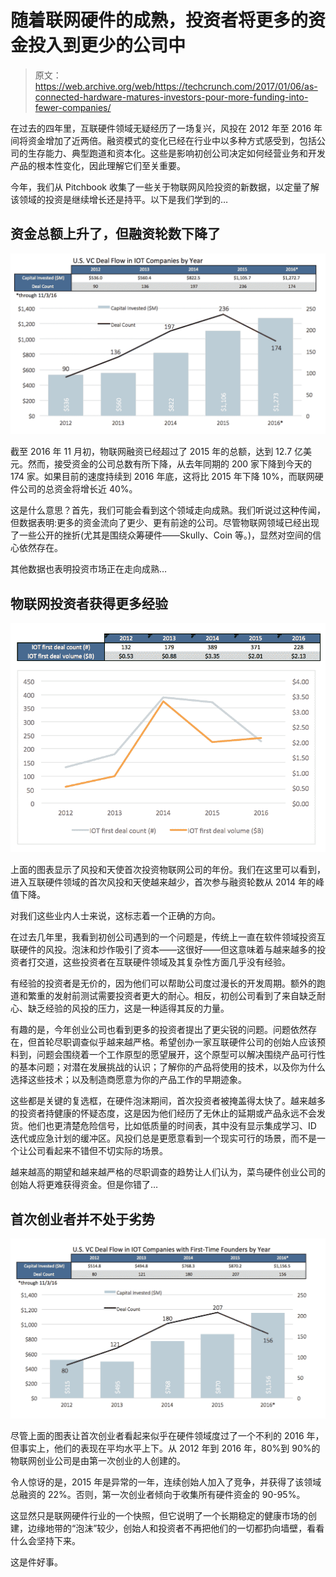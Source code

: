 # 随着联网硬件的成熟，投资者将更多的资金投入到更少的公司中

> 原文：<https://web.archive.org/web/https://techcrunch.com/2017/01/06/as-connected-hardware-matures-investors-pour-more-funding-into-fewer-companies/>

在过去的四年里，互联硬件领域无疑经历了一场复兴，风投在 2012 年至 2016 年间将资金增加了近两倍。融资模式的变化已经在行业中以多种方式感受到，包括公司的生存能力、典型跑道和资本化。这些是影响初创公司决定如何经营业务和开发产品的根本性变化，因此理解它们至关重要。

今年，我们从 Pitchbook 收集了一些关于物联网风险投资的新数据，以定量了解该领域的投资是继续增长还是持平。以下是我们学到的…

## 资金总额上升了，但融资轮数下降了

![iot-funding](img/28fcccfca206b85c7550bd0e020f1a19.png)

截至 2016 年 11 月初，物联网融资已经超过了 2015 年的总额，达到 12.7 亿美元。然而，接受资金的公司总数有所下降，从去年同期的 200 家下降到今天的 174 家。如果目前的速度持续到 2016 年底，这将比 2015 年下降 10%，而联网硬件公司的总资金将增长近 40%。

这是什么意思？首先，我们可能会看到这个领域走向成熟。我们听说过这种传闻，但数据表明:更多的资金流向了更少、更有前途的公司。尽管物联网领域已经出现了一些公开的挫折(尤其是围绕众筹硬件——Skully、Coin 等。)，显然对空间的信心依然存在。

其他数据也表明投资市场正在走向成熟…

## 物联网投资者获得更多经验

![first-time-deals](img/b104d62e7fa58bbffd001303d2c3d5b3.png)

上面的图表显示了风投和天使首次投资物联网公司的年份。我们在这里可以看到，进入互联硬件领域的首次风投和天使越来越少，首次参与融资轮数从 2014 年的峰值下降。

对我们这些业内人士来说，这标志着一个正确的方向。

在过去几年里，我看到初创公司遇到的一个问题是，传统上一直在软件领域投资互联硬件的风投。泡沫和炒作吸引了资本——这很好——但这意味着与越来越多的投资者打交道，这些投资者在互联硬件领域及其复杂性方面几乎没有经验。

有经验的投资者是无价的，因为他们可以帮助公司度过漫长的开发周期。额外的跑道和繁重的发射前测试需要投资者更大的耐心。相反，初创公司看到了来自缺乏耐心、缺乏经验的风投的压力，这是一种适得其反的力量。

有趣的是，今年创业公司也看到更多的投资者提出了更尖锐的问题。问题依然存在，但首轮尽职调查似乎越来越严格。希望创办一家互联硬件公司的创始人应该预料到，问题会围绕着一个工作原型的愿望展开，这个原型可以解决围绕产品可行性的基本问题；对潜在发展挑战的认识；了解你的产品将使用的技术，以及你为什么选择这些技术；以及制造商愿意为你的产品工作的早期迹象。

这些都是关键的复选框，在硬件泡沫期间，首次投资者被掩盖得太快了。越来越多的投资者持健康的怀疑态度，这是因为他们经历了无休止的延期或产品永远不会发货。他们也更清楚危险信号，比如低质量的时间表，其中没有显示集成学习、ID 迭代或应急计划的缓冲区。风投们总是更愿意看到一个现实可行的场景，而不是一个让公司看起来不错但不切实际的场景。

越来越高的期望和越来越严格的尽职调查的趋势让人们认为，菜鸟硬件创业公司的创始人将更难获得资金。但是你错了…

## 首次创业者并不处于劣势

![first-time-funders](img/6bca851b1eda87f01bdc151cd10ad23f.png)

尽管上面的图表让首次创业者看起来似乎在硬件领域度过了一个不利的 2016 年，但事实上，他们的表现在平均水平上下。从 2012 年到 2016 年，80%到 90%的物联网创业公司是由第一次创业的人创建的。

令人惊讶的是，2015 年是异常的一年，连续创始人加入了竞争，并获得了该领域总融资的 22%。否则，第一次创业者倾向于收集所有硬件资金的 90-95%。

这显然只是联网硬件行业的一个快照，但它说明了一个长期稳定的健康市场的创建，边缘地带的“泡沫”较少，创始人和投资者不再把他们的一切都扔向墙壁，看看什么会坚持下来。

这是件好事。